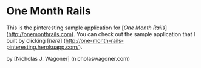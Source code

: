 # One Month Rails

This is the pinteresting sample application for
[*One Month Rails*] (http://onemonthrails.com). You can check out the sample application that I built by 
clicking [*here*] (http://one-month-rails-pinteresting.herokuapp.com/).

by [Nicholas J. Wagoner] (nicholaswagoner.com)
